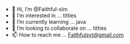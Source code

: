- 👋 Hi, I’m @Faithful-slm
- 👀 I’m interested in ... titties
- 🌱 I’m currently learning ... java
- 💞️ I’m looking to collaborate on ... titties
- 📫 How to reach me ... Faithfulsyt@gmail.com

<!---
Faithful-slm/Faithful-slm is a ✨ special ✨ repository because its `README.md` (this file) appears on your GitHub profile.
You can click the Preview link to take a look at your changes.
--->

